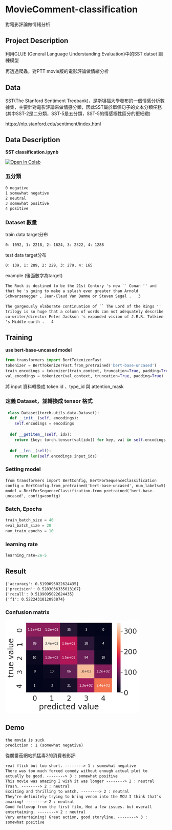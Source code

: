 # MovieComment-classification

對電影評論做情緒分析

## Project Description

利用GLUE (General Language Understanding Evaluation)中的SST datset 訓練模型

再透過爬蟲，對PTT movie版的電影評論做情緒分析

## Data

SST(The Stanford Sentiment Treebank)，是斯坦福大學發布的一個情感分析數據集，主要針對電影評論來做情感分類，因此SST屬於單個句子的文本分類任務(其中SST-2是二分類，SST-5是五分類，SST-5的情感極性區分的更細緻)

https://nlp.stanford.edu/sentiment/index.html

 ## Data Description

 **SST classification.ipynb**
 
 [![Open In Colab](https://colab.research.google.com/assets/colab-badge.svg)](https://colab.research.google.com/drive/1_aisVzODqsm1OSswfsRA4WJuthccxjMb?usp=sharing)

 ### 五分類

    0 negative
    1 somewhat negative
    2 neutral
    3 somewhat positive
    4 positive

 ### Dataset 數量
 
 train data target分布

    0: 1092, 1: 2218, 2: 1624, 3: 2322, 4: 1288
    
test data target分布

    0: 139, 1: 289, 2: 229, 3: 279, 4: 165

example (後面數字為target)

    The Rock is destined to be the 21st Century 's new `` Conan '' and that he 's going to make a splash even greater than Arnold Schwarzenegger , Jean-Claud Van Damme or Steven Segal .   3

    The gorgeously elaborate continuation of `` The Lord of the Rings '' trilogy is so huge that a column of words can not adequately describe co-writer/director Peter Jackson 's expanded vision of J.R.R. Tolkien 's Middle-earth .   4


## Training

 **use bert-base-uncased model**


```python
from transformers import BertTokenizerFast
tokenizer = BertTokenizerFast.from_pretrained('bert-base-uncased')
train_encodings = tokenizer(train_context, truncation=True, padding=True)
val_encodings = tokenizer(val_context, truncation=True, padding=True)
 ```

將 input 資料轉換成 token id 、type_id 與 attention_mask

### 定義 Dataset，並轉換成 tensor 格式

```python
 class Dataset(torch.utils.data.Dataset):
  def __init__(self, encodings):
    self.encodings = encodings

  def __getitem__(self, idx):
    return {key: torch.tensor(val[idx]) for key, val in self.encodings.items()}

  def __len__(self):
    return len(self.encodings.input_ids)
 ```

### Setting model 
    
    from transformers import BertConfig, BertForSequenceClassification
    config = BertConfig.from_pretrained('bert-base-uncased', num_labels=5)
    model = BertForSequenceClassification.from_pretrained('bert-base-uncased', config=config)

### Batch, Epochs

```python
train_batch_size = 40     
eval_batch_size = 20   
num_train_epochs = 10
```

### learning rate

```python
learning_rate=2e-5 
```

## Result

    {'accuracy': 0.5199095022624435}
    {'precision': 0.5283036335013107}
    {'recall': 0.5199095022624435}
    {'f1': 0.5222431012093874}

### Confusion matrix

![](image/README/1644567149394.png)

## Demo

    the movie is suck
    prediction : 1 (somewhat negative)

從爛番茄網站抓猛毒2的消費者影評:

    reat flick but too short. --------> 1 : somewhat negative
    There was too much forced comedy without enough actual plot to actually be good. --------> 3 : somewhat positive
    This movie was amazing I wish it was longer --------> 2 : neutral
    Trash. --------> 2 : neutral
    Exciting and thrilling to watch. --------> 2 : neutral
    They’re definitely trying to bring venom into the MCU I think that’s amazing! --------> 2 : neutral
    Good followup from the first film, Hed a few issues. but overall entertaining. --------> 2 : neutral
    Very entertaining! Great action, good storyline. --------> 3 : somewhat positive
